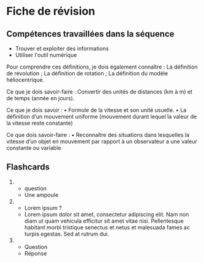 # Fiche de révision


## Compétences travaillées dans la séquence
- Trouver et exploiter des informations
- Utiliser l'outil numérique


Pour comprendre ces définitions, je dois également connaître :
La définition de révolution ;
La définition de rotation ;
La définition du modèle héliocentrique.

Ce que je dois savoir-faire : 
Convertir des unités de distances (km à m) et de temps (année en jours).

Ce que je dois savoir : 
    • Formule de la vitesse et son unité usuelle.
    • La définition d’un mouvement uniforme (mouvement durant lequel la valeur de la vitesse reste constante)

Ce que dois savoir-faire : 
    • Reconnaître des situations dans lesquelles la vitesse d’un objet en mouvement par rapport à un observateur a une valeur constante ou variable

## Flashcards


<div markdown class="flashcard">

1. 
    - question
    - Une ampoule
2. 
    - Lorem ipsum ?
    - Lorem ipsum dolor sit amet, consectetur adipiscing elit. Nam non diam ut quam vehicula efficitur sit amet vitae nisi. Pellentesque habitant morbi tristique senectus et netus et malesuada fames ac turpis egestas. Sed at rutrum dui.
3. 
    - Question
    - Réponse

</div>
